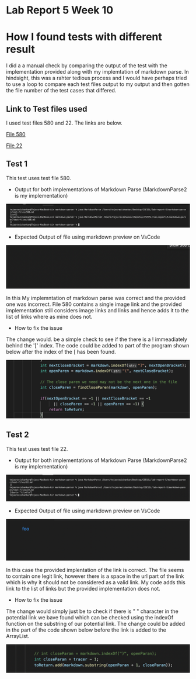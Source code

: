 # Lab Report 5 Week 10

# How I found tests with different result

I did a a manual check by comparing the output of the test with the implementation provided along with my implemtation of markdown parse. In hindsight, this
was a rahter tedious process and I would have perhaps tried to use a loop to compare each test files output to my output and then gotten the file number
of the test cases that differed.

## Link to Test files used

I used test files 580 and 22. The links are below.

[File 580](/580.md)

[File 22](/22.md)

## Test 1

This test uses test file 580.

- Output for both implementations of Markdown Parse (MarkdownParse2 is my implementation)

![file580run](/file580run.png)

- Expected Output of file using markdown preview on VsCode

![file580](/file580.png)

In this My implemntation of markdown parse was correct and the provided one was incorrect. File 580 contains a single image link and the provided
implementation still considers image links and links and hence adds it to the list of links where as mine does not.

- How to fix the issue

The change would. be a simple check to see if the there is a ! immeadiately behind the '[' index. The code could be added to  part of the program shown below after the index of the [ has been found.

![change1](/change1.png)

## Test 2

This test uses test file 22.

- Output for both implementations of Markdown Parse (MarkdownParse2 is my implementation)

![file22run](/file22run.png)

- Expected Output of file using markdown preview on VsCode

![file22](/file22.png)

In this case the provided implentation of the link is correct. The file seems to contain one legit link, however there is a space in the url part of the 
link which is why it should not be considered as a valid link. My code adds this link to the list of links but the provided implementation does not.

- How to fix the issue

The change would simply just be to check if there is " " character in the potential link we bave found which can be checked using the indexOf function on
the substring of our potential link. The change could be added in the part of the code shown below before the link is added to the ArrayList.

![change2](/change2.png)
